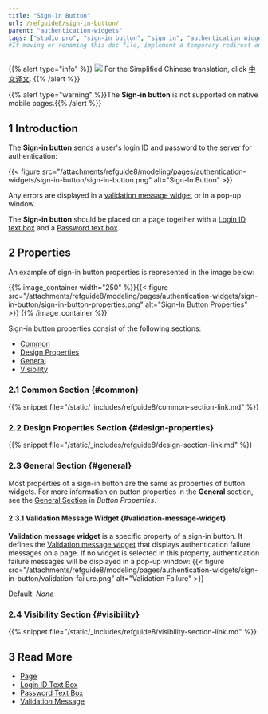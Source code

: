 ```yaml
---
title: "Sign-In Button"
url: /refguide8/sign-in-button/
parent: "authentication-widgets"
tags: ["studio pro", "sign-in button", "sign in", "authentication widget", "authentication" ]
#If moving or renaming this doc file, implement a temporary redirect and let the respective team know they should update the URL in the product. See Mapping to Products for more details.
---
```


{{% alert type="info" %}}
<img src="attachments/chinese-translation/china.png" style="display: inline-block; margin: 0" /> For the Simplified Chinese translation, click [中文译文](https://cdn.mendix.tencent-cloud.com/documentation/refguide8/sign-in-button.pdf).
{{% /alert %}}

{{% alert type="warning" %}}The **Sign-in button** is not supported on native mobile pages.{{% /alert %}}

## 1 Introduction

The **Sign-in button** sends a user's login ID and password to the server for authentication:

{{< figure src="/attachments/refguide8/modeling/pages/authentication-widgets/sign-in-button/sign-in-button.png" alt="Sign-In Button" >}}

Any errors are displayed in a [validation message widget](#validation-message-widget) or in a pop-up window. 

The **Sign-in button** should be placed on a page together with a [Login ID text box](/refguide8/login-id-text-box/) and a [Password text box](/refguide8/password-text-box/).

## 2 Properties

An example of sign-in button properties is represented in the image below:

{{% image_container width="250" %}}{{< figure src="/attachments/refguide8/modeling/pages/authentication-widgets/sign-in-button/sign-in-button-properties.png" alt="Sign-In Button Properties" >}}
{{% /image_container %}}

Sign-in button properties consist of the following sections:

* [Common](#common) 
* [Design Properties](#design-properties)
* [General](#general)
* [Visibility](#visibility)

### 2.1 Common Section {#common}

{{% snippet file="/static/_includes/refguide8/common-section-link.md" %}}

### 2.2 Design Properties Section {#design-properties}

{{% snippet file="/static/_includes/refguide8/design-section-link.md" %}}

### 2.3 General Section {#general}

Most properties of a sign-in button are the same as properties of button widgets. For more information on button properties in the **General** section, see the [General Section](/refguide8/button-properties/#general) in *Button Properties*.

#### 2.3.1 Validation Message Widget {#validation-message-widget}

**Validation message widget** is a specific property of a sign-in button. It defines the [Validation message widget](/refguide8/validation-message/) that displays authentication failure messages on a page. If no widget is selected in this property, authentication failure messages will be displayed in a pop-up window:
{{< figure src="/attachments/refguide8/modeling/pages/authentication-widgets/sign-in-button/validation-failure.png" alt="Validation Failure" >}}

Default: *None*

### 2.4 Visibility Section {#visibility}

{{% snippet file="/static/_includes/refguide8/visibility-section-link.md" %}}

## 3 Read More

* [Page](/refguide8/page/)
* [Login ID Text Box](/refguide8/login-id-text-box/)
* [Password Text Box](/refguide8/password-text-box/)
* [Validation Message](/refguide8/validation-message/)